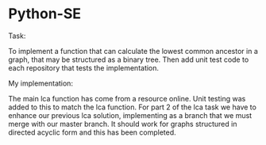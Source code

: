 # Python-SE

Task:

To implement a function that can calculate the lowest common ancestor in a graph, that may be structured as a binary tree.
Then add unit test code to each repository that tests the implementation.

My implementation:

The main lca function has come from a resource online. Unit testing was added to this to match the lca function. For part 2 of the lca task we have to enhance our previous lca solution, implementing as a branch that we must merge with our master branch. It should work for graphs structured in directed acyclic form and this has been completed.
